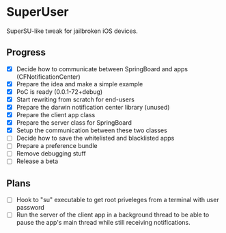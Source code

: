 # SuperUser

SuperSU-like tweak for jailbroken iOS devices.

## Progress

- [x] Decide how to communicate between SpringBoard and apps (CFNotificationCenter)
- [x] Prepare the idea and make a simple example
- [x] PoC is ready (0.0.1-72+debug)
- [x] Start rewriting from scratch for end-users
- [x] Prepare the darwin notification center library (unused)
- [x] Prepare the client app class
- [x] Prepare the server class for SpringBoard
- [x] Setup the communication between these two classes
- [ ] Decide how to save the whitelisted and blacklisted apps
- [ ] Prepare a preference bundle
- [ ] Remove debugging stuff
- [ ] Release a beta

## Plans

- [ ] Hook to "su" executable to get root priveleges from a terminal with user password
- [ ] Run the server of the client app in a background thread to be able to pause the app's main thread while still receiving notifications.
